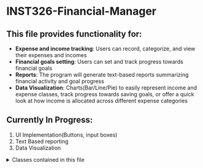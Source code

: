 # INST326-Financial-Manager
## This file provides functionality for:
- **Expense and income tracking**: Users can record, categorize, and view their expenses and incomes
- **Financial goals setting**: Users can set and track progress towards financial goals
- **Reports**: The program will generate text-based reports summarizing financial activity and goal progress
- **Data Visualization**: Charts(Bar/Line/Pie) to easily represent income and expense classes, track progress towards saving goals, or offer a quick look at how income is allocated across  different expense categories

## Currently In Progress:
1. UI Implementation(Buttons, input boxes)
2. Text Based reporting
3. Data Visualization 

<details>
	<summary>Classes contained in this file</summary>
	<p><b>>MoneyManagement():</b> Class to manage income and expenses. Upon initilization, the class creates a dictionary to store income and expenses. It operates on a key:value pair of month[numeric]:value, i.e 
<code class="language-python">  
self.income = {4:1000} 
</code>
<b>Functions:</b>
	<ol type="1">
	<li> <code class="language-python">__init__(self)</code></li>
	<li> <code class="language-python">change_income(self, value: str) -> None<code></li>
	<li> <code class="language-python">adjust_expenses(self, value: str) -> None</code></li>
	<li> <code class="language-python">get_monthly_expenses(self, value: str) -> None</code></li>
	<li> <code class="language-python">get_monthly_income(self) -> float</code></li>
	<li> <code class="language-python">get_yearly_income(self) -> float</code></li>
	<li> <code class="language-python">get_yearly_expenses(self) -> float</code></li></p>

**Goals():** This class manages financial goals. Upon initilization, the class creates two dictionaries, one to handle goals for reducing your monthly expenses, and another to handle your monthly income goal. It also creates two floats to handle yearly income and expense goals, operating on the same month:value grouping
		**Functions:**
		1. `__init__(self)`
		2. `_get_month_num(self, month_name: str) -> int`[^1]
		3. `update_monthly_goal(self, goal: str, type: str, month: str = None) -> None`
		4. `get_monthly_goal(self, type: str) -> float`
		5. `update_yearly_income_goal(self, goal: str) -> None`
		6. `get_yearly_income_goal(self) -> float`
		7. `get_monthly_expense_goal(self) -> float
		8. `update_yearly_expense_goal(self, goal: str) -> None`
		9. `get_yearly_expense_goal(self) -> float`

**Gui_management():** This class acts as a container for GUI related functions through tkinter[^2]. It will define a content frame and in time different tabs to access the project deliverables(data visualization, switching between income and expense, setting goals, etc). Upon initilization it will define a window and a title for tkinter to operate on, along with initilizing a Goals() and MoneyManagement() instance. Currently a WIP.
	**Functions:**
	1. `__init__(self)`
	2. `content_frame(self) -> None`
	3. `plugin_creation(self) -> None`
	4. `update_income(self, income_value) -> None`
	5. `start(self) -> None`



## Sources/Documentation:
	* [FreeCodeCamp datetime module](https://www.freecodecamp.org/news/python-get-current-time/#:~:text=How%20to%20Get%20the%20Current%20Time%20with%20the%20Time%20Module,the%20current%20date%20and%20time)
	* [Programiz time module](https://www.programiz.com/python-programming/time)
	* [^2]:[Tkinter Documentation](https://tkdocs.com/index.html)
	* [Markdown Cheatsheet](https://github.com/adam-p/markdown-here/wiki/Markdown-Cheatsheet)
	* [^1]:[Private Methods in Python](https://www.geeksforgeeks.org/private-methods-in-python/)



## Notes for changes:
	* Populate expenses and income dictionary with a default 0 to remove need for an exception class
    * Assuming input will be handled in tkinter as a string but will research taking in respective values as they should be inputted, auto parse into floats for needed functions to avoid doing it in each function
	* May separate classes into standalone files for readability
	* Separate Readme class documentation for readability
	* Fix the update_yearly_income_goal to match monthly by using an additional type specifier

